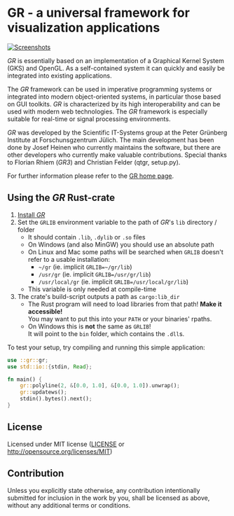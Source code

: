 GR - a universal framework for visualization applications
=========================================================

[![Screenshots](https://gr-framework.org/_images/screenshots.png)](https://gr-framework.org)

*GR* is essentially based on an implementation of a Graphical Kernel System (GKS)
and OpenGL. As a self-contained system it can quickly and easily be integrated
into existing applications.

The *GR* framework can be used in imperative programming systems or integrated
into modern object-oriented systems, in particular those based on GUI toolkits.
*GR* is characterized by its high interoperability and can be used with modern
web technologies. The *GR* framework is especially suitable for real-time
or signal processing environments.

*GR* was developed by the Scientific IT-Systems group at the Peter Grünberg
Institute at Forschunsgzentrum Jülich. The main development has been done
by Josef Heinen who currently maintains the software, but there are other
developers who currently make valuable contributions. Special thanks to
Florian Rhiem (*GR3*) and Christian Felder (qtgr, setup.py).

For further information please refer to the [GR home page](http://gr-framework.org).

Using the *GR* Rust-crate
--------------------------

1. [Install *GR*](https://gr-framework.org/c.html#installation)
1. Set the `GRLIB` environment variable to the path of *GR*'s `lib` directory / folder
    - It should contain `.lib`, `.dylib` or `.so` files
    - On Windows (and also MinGW) you should use an absolute path
    - On Linux and Mac some paths will be searched when `GRLIB` doesn't refer to a usable installation:
        - `~/gr` (ie. implicit `GRLIB=~/gr/lib`)
        - `/usr/gr` (ie. implicit `GRLIB=/usr/gr/lib`)
        - `/usr/local/gr` (ie. implicit `GRLIB=/usr/local/gr/lib`)
    - This variable is only needed at compile-time
1. The crate's build-script outputs a path as `cargo:lib_dir`
    - The Rust program will need to load libraries from that path!
      **Make it accessible!**\
      You may want to put this into your `PATH` or your binaries' rpaths.
    - On Windows this is **not** the same as `GRLIB`!\
      It will point to the `bin` folder, which contains the `.dll`s.

To test your setup, try compiling and running this simple application:
```rs
use ::gr::gr;
use std::io::{stdin, Read};

fn main() {
    gr::polyline(2, &[0.0, 1.0], &[0.0, 1.0]).unwrap();
    gr::updatews();
    stdin().bytes().next();
}
```

License
-------

Licensed under MIT license ([LICENSE](LICENSE) or http://opensource.org/licenses/MIT)

Contribution
------------

Unless you explicitly state otherwise, any contribution intentionally submitted
for inclusion in the work by you, shall be licensed as above, without any additional terms or conditions.
